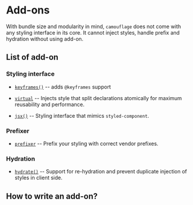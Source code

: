 # Add-ons

With bundle size and modularity in mind, `camouflage` does not come with any styling interface in its core. It cannot inject styles, handle prefix and hydration without using add-on.

## List of add-on

### Styling interface

- [`keyframes()`](./keyframes.md) -- adds `@keyframes` support

- [`virtual`](./virtual.md) -- Injects style that split declarations atomically for maximum reusability and performance.

- [`jsx()`](./jsx.md) -- Styling interface that mimics `styled-component`.

### Prefixer

- [`prefixer`](./prefixer.md) -- Prefix your styling with correct vendor prefixes.

### Hydration

- [`hydrate()`](./hydrate.md) -- Support for re-hydration and prevent duplicate injection of styles in client side.

## How to write an add-on?
